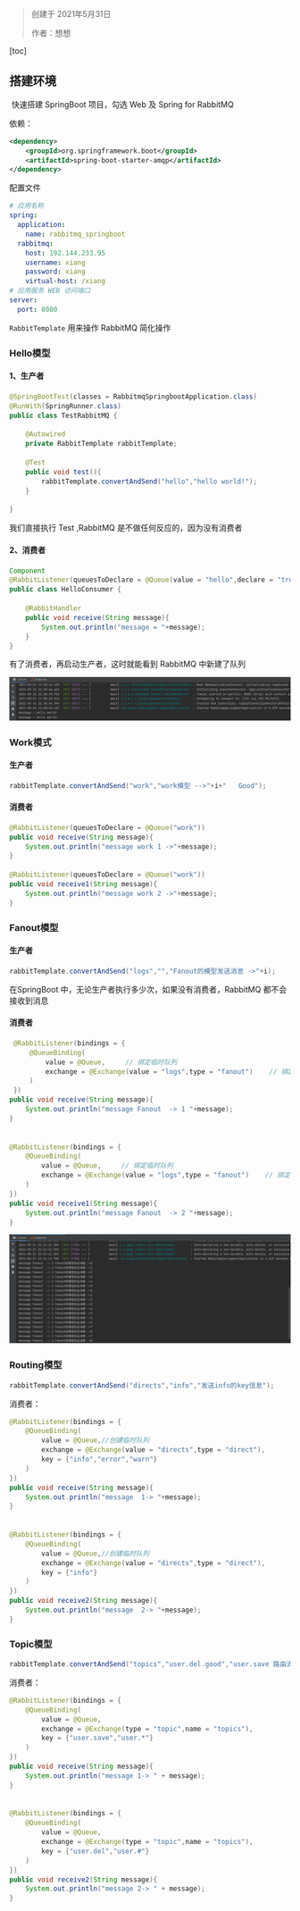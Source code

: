 > 创建于 2021年5月31日
>
> 作者：想想

[toc]



## 搭建环境

​		快速搭建 SpringBoot 项目，勾选 Web 及 Spring for RabbitMQ

依赖：

```xml
<dependency>
    <groupId>org.springframework.boot</groupId>
    <artifactId>spring-boot-starter-amqp</artifactId>
</dependency>
```

配置文件

```yml
# 应用名称
spring:
  application:
    name: rabbitmq_springboot
  rabbitmq:
    host: 192.144.233.95
    username: xiang
    password: xiang
    virtual-host: /xiang
# 应用服务 WEB 访问端口
server:
  port: 8080
```

`RabbitTemplate` 用来操作 RabbitMQ 简化操作



### Hello模型

#### 1、生产者

```java
@SpringBootTest(classes = RabbitmqSpringbootApplication.class)
@RunWith(SpringRunner.class)
public class TestRabbitMQ {

    @Autowired
    private RabbitTemplate rabbitTemplate;

    @Test
    public void test(){
        rabbitTemplate.convertAndSend("hello","hello world!");
    }

}
```

我们直接执行 Test ,RabbitMQ 是不做任何反应的，因为没有消费者

#### 2、消费者

```java
Component
@RabbitListener(queuesToDeclare = @Queue(value = "hello",declare = "true",autoDelete = "true"))
public class HelloConsumer {

    @RabbitHandler
    public void receive(String message){
        System.out.println("message = "+message);
    }
}
```

有了消费者，再启动生产者，这时就能看到 RabbitMQ 中新建了队列

![image-20210531215042393](images/image-20210531215042393.png)

### Work模式

#### 生产者

```java
rabbitTemplate.convertAndSend("work","work模型 -->"+i+"   Good");
```

#### 消费者

```java
@RabbitListener(queuesToDeclare = @Queue("work"))
public void receive(String message){
    System.out.println("message work 1 ->"+message);
}

@RabbitListener(queuesToDeclare = @Queue("work"))
public void receive1(String message){
    System.out.println("message work 2 ->"+message);
}
```

### Fanout模型

#### 生产者

```java
rabbitTemplate.convertAndSend("logs","","Fanout的模型发送消息 ->"+i);
```

在SpringBoot 中，无论生产者执行多少次，如果没有消费者，RabbitMQ 都不会接收到消息

#### 消费者

```java
 @RabbitListener(bindings = {
     @QueueBinding(
         value = @Queue,     // 绑定临时队列
         exchange = @Exchange(value = "logs",type = "fanout")    // 绑定的交换机
     )
 })
public void receive(String message){
    System.out.println("message Fanout  -> 1 "+message);
}


@RabbitListener(bindings = {
    @QueueBinding(
        value = @Queue,     // 绑定临时队列
        exchange = @Exchange(value = "logs",type = "fanout")    // 绑定的交换机
    )
})
public void receive1(String message){
    System.out.println("message Fanout  -> 2 "+message);
}
```

![image-20210531222245947](images/image-20210531222245947.png)



### Routing模型

```java
rabbitTemplate.convertAndSend("directs","info","发送info的key信息");
```

消费者：

```java
@RabbitListener(bindings = {
    @QueueBinding(
        value = @Queue,//创建临时队列
        exchange = @Exchange(value = "directs",type = "direct"),
        key = {"info","error","warn"}
    )
})
public void receive(String message){
    System.out.println("message  1-> "+message);
}


@RabbitListener(bindings = {
    @QueueBinding(
        value = @Queue,//创建临时队列
        exchange = @Exchange(value = "directs",type = "direct"),
        key = {"info"}
    )
})
public void receive2(String message){
    System.out.println("message  2-> "+message);
}
```

### Topic模型

```java
rabbitTemplate.convertAndSend("topics","user.del.good","user.save 路由消息");
```

消费者：

```java
@RabbitListener(bindings = {
    @QueueBinding(
        value = @Queue,
        exchange = @Exchange(type = "topic",name = "topics"),
        key = {"user.save","user.*"}
    )
})
public void receive(String message){
    System.out.println("message 1-> " + message);
}


@RabbitListener(bindings = {
    @QueueBinding(
        value = @Queue,
        exchange = @Exchange(type = "topic",name = "topics"),
        key = {"user.del","user.#"}
    )
})
public void receive2(String message){
    System.out.println("message 2-> " + message);
}
```

